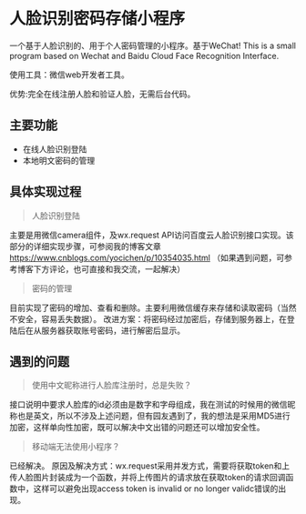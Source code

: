 # 人脸识别密码存储小程序
一个基于人脸识别的、用于个人密码管理的小程序。基于WeChat!
This is a small program based on Wechat and Baidu Cloud Face Recognition Interface.

使用工具：微信web开发者工具。

优势:完全在线注册人脸和验证人脸，无需后台代码。
        
## 主要功能
- 在线人脸识别登陆
- 本地明文密码的管理

## 具体实现过程
>人脸识别登陆

主要是用微信camera组件，及wx.request API访问百度云人脸识别接口实现。该部分的详细实现步骤，可参阅我的博客文章
https://www.cnblogs.com/yocichen/p/10354035.html
（如果遇到问题，可参考博客下方评论，也可直接和我交流，一起解决）

>密码的管理

目前实现了密码的增加、查看和删除。主要利用微信缓存来存储和读取密码（当然不安全，容易丢失数据）。
改进方案：将密码经过加密后，存储到服务器上，在登陆后在从服务器获取账号密码，进行解密后显示。

## 遇到的问题
>使用中文昵称进行人脸库注册时，总是失败？

接口说明中要求人脸库的id必须由是数字和字母组成，我在测试的时候用的微信昵称也是英文，所以不涉及上述问题，但有园友遇到了，我的想法是采用MD5进行加密，这样单向性加密，既可以解决中文出错的问题还可以增加安全性。

>移动端无法使用小程序？

已经解决。
原因及解决方式：wx.request采用并发方式，需要将获取token和上传人脸图片封装成为一个函数，并将上传图片的请求放在获取token的请求回调函数中，这样可以避免出现access token is invalid or no longer validc错误的出现。
